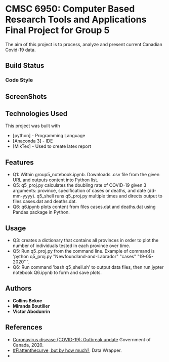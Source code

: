 # CMSC 6950: Computer Based Research Tools and Applications Final Project for Group 5
The aim of this project is to process, analyze and present current Canadian Covid-19 data.

## Build Status



### Code Style



## ScreenShots


## Technologies Used
This project was built with

* [python] - Programming Language
* [Anaconda 3] - IDE
* [MikTex] - Used to create latex report

## Features
* Q1: Within group5_notebook.ipynb. Downloads .csv file from the given URL and outputs content into Python list.
* Q5: q5_proj.py calculates the doubling rate of COVID-19 given 3 arguments: province, specification of cases or deaths, and date (dd-mm-yyyy). q5_shell runs q5_proj.py multiple times and directs output to files cases.dat and deaths.dat.
* Q6: q6.ipynb plots content from files cases.dat and deaths.dat using Pandas package in Python.

## Usage
* Q3: creates a dictionary that contains all provinces in order to plot the number of individuals tested in each province over time.
* Q5: Run q5_proj.py from the command line. Example of command is 'python q5_proj.py "Newfoundland-and-Labrador" "cases" "19-05-2020" '.
* Q6: Run command 'bash q5_shell.sh' to output data files, then run jypter notebook Q6.ipynb to form and save plots.  

## Authors

* **Collins Bekoe**
* **Miranda Boutilier**
* **Victor Abodunrin**

## References

* [Coronavirus disease (COVID-19): Outbreak update](https://www.canada.ca/en/public-health/services/diseases/2019-novel-coronavirus-infection.html?topic=tilelink#a1) Government of Canada, 2020. 
* [#Flattenthecurve, but by how much?](https://blog.datawrapper.de/weekly-chart-coronavirus-doublingtimes/), Data Wrapper.
* 

